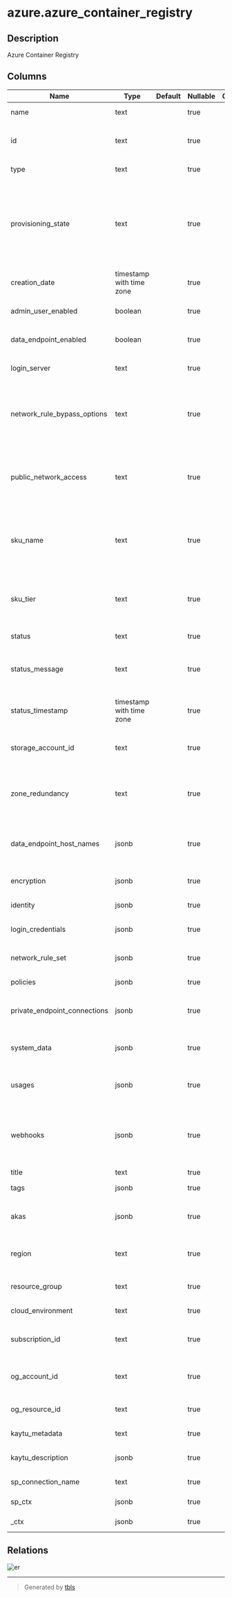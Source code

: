 # azure.azure_container_registry

## Description

Azure Container Registry

## Columns

| Name | Type | Default | Nullable | Children | Parents | Comment |
| ---- | ---- | ------- | -------- | -------- | ------- | ------- |
| name | text |  | true |  |  | The name of the resource. |
| id | text |  | true |  |  | The unique id identifying the resource in subscription. |
| type | text |  | true |  |  | The type of the resource. |
| provisioning_state | text |  | true |  |  | The provisioning state of the container registry at the time the operation was called. Valid values are: 'Creating', 'Updating', 'Deleting', 'Succeeded', 'Failed', 'Canceled'. |
| creation_date | timestamp with time zone |  | true |  |  | The creation date of the container registry. |
| admin_user_enabled | boolean |  | true |  |  | Indicates whether the admin user is enabled, or not. |
| data_endpoint_enabled | boolean |  | true |  |  | Enable a single data endpoint per region for serving data. |
| login_server | text |  | true |  |  | The URL that can be used to log into the container registry. |
| network_rule_bypass_options | text |  | true |  |  | Indicates whether to allow trusted Azure services to access a network restricted registry. Valid values are: 'AzureServices', 'None'. |
| public_network_access | text |  | true |  |  | Indicates whether or not public network access is allowed for the container registry. Valid values are: 'Enabled', 'Disabled'. |
| sku_name | text |  | true |  |  | The SKU name of the container registry. Required for registry creation. Valid values are: 'Classic', 'Basic', 'Standard', 'Premium'. |
| sku_tier | text |  | true |  |  | The SKU tier based on the SKU name. Valid values are: 'Classic', 'Basic', 'Standard', 'Premium'. |
| status | text |  | true |  |  | The current status of the resource. |
| status_message | text |  | true |  |  | The detailed message for the status, including alerts and error messages. |
| status_timestamp | timestamp with time zone |  | true |  |  | The timestamp when the status was changed to the current value. |
| storage_account_id | text |  | true |  |  | The resource ID of the storage account. Only applicable to Classic SKU. |
| zone_redundancy | text |  | true |  |  | Indicates whether or not zone redundancy is enabled for this container registry. Valid values are: 'Enabled', 'Disabled'. |
| data_endpoint_host_names | jsonb |  | true |  |  | A list of host names that will serve data when dataEndpointEnabled is true. |
| encryption | jsonb |  | true |  |  | The encryption settings of container registry. |
| identity | jsonb |  | true |  |  | The identity of the container registry. |
| login_credentials | jsonb |  | true |  |  | The login credentials for the specified container registry. |
| network_rule_set | jsonb |  | true |  |  | The network rule set for a container registry. |
| policies | jsonb |  | true |  |  | The policies for a container registry. |
| private_endpoint_connections | jsonb |  | true |  |  | A list of private endpoint connections for a container registry. |
| system_data | jsonb |  | true |  |  | Metadata pertaining to creation and last modification of the resource. |
| usages | jsonb |  | true |  |  | Specifies the quota usages for the specified container registry. |
| webhooks | jsonb |  | true |  |  | Webhooks in Azure Container Registry provide a way to trigger custom actions in response to events happening within the registry. |
| title | text |  | true |  |  | Title of the resource. |
| tags | jsonb |  | true |  |  | A map of tags for the resource. |
| akas | jsonb |  | true |  |  | Array of globally unique identifier strings (also known as) for the resource. |
| region | text |  | true |  |  | The Azure region/location in which the resource is located. |
| resource_group | text |  | true |  |  | The resource group which holds this resource. |
| cloud_environment | text |  | true |  |  | The Azure Cloud Environment. |
| subscription_id | text |  | true |  |  | The Azure Subscription ID in which the resource is located. |
| og_account_id | text |  | true |  |  | The Platform Account ID in which the resource is located. |
| og_resource_id | text |  | true |  |  | The unique ID of the resource in opengovernance. |
| kaytu_metadata | text |  | true |  |  | Platform Metadata of the Azure resource. |
| kaytu_description | jsonb |  | true |  |  | The full model description of the resource |
| sp_connection_name | text |  | true |  |  | Steampipe connection name. |
| sp_ctx | jsonb |  | true |  |  | Steampipe context in JSON form. |
| _ctx | jsonb |  | true |  |  | Steampipe context in JSON form. |

## Relations

![er](azure.azure_container_registry.svg)

---

> Generated by [tbls](https://github.com/k1LoW/tbls)
